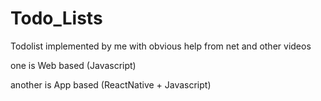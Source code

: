 # Todo_Lists

Todolist implemented by me with obvious help from net and other videos 

one is Web based (Javascript)

another is App based (ReactNative + Javascript)
